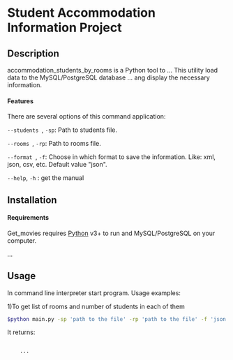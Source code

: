 # Student Accommodation Information Project

## Description

accommodation_students_by_rooms is a Python tool to ...
This utility load data to the MySQL/PostgreSQL database ... ang display the necessary information.
#### Features

There are several options of this command application:

```--students ```, ```-sp```: Path to students file.

```--rooms ```, ```-rp```: Path to rooms file.

```--format ```, ```-f```: Choose in which format to save the information. Like: xml, json, csv, etc. Default value "json".

```--help```, ```-h``` : get the manual

## Installation
#### Requirements 
Get_movies requires [Python](https://www.python.org/downloads/)  v3+ to run and MySQL/PostgreSQL on your computer.

... 

## Usage

In command line interpreter start program.
Usage examples:

1)To get list of rooms and number of students in each of them

```sh
$python main.py -sp 'path to the file' -rp 'path to the file' -f 'json'
```  

It returns:
   
```sh

    ...
```
